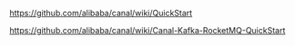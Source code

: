 https://github.com/alibaba/canal/wiki/QuickStart

https://github.com/alibaba/canal/wiki/Canal-Kafka-RocketMQ-QuickStart
